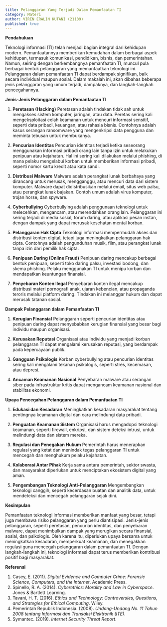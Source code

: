 ```yaml
---
title: Pelanggaran Yang Terjadi Dalam Pemanfaatan TI
category: Materi
author: VIREN ERALIN KUTANI (21109)
published: true
---
```


**Pendahuluan**

Teknologi informasi (TI) telah menjadi bagian integral dari kehidupan modern. Pemanfaatannya memberikan kemudahan dalam berbagai aspek kehidupan, termasuk komunikasi, pendidikan, bisnis, dan pemerintahan. Namun, seiring dengan berkembangnya pemanfaatan TI, muncul pula berbagai bentuk pelanggaran yang memanfaatkan teknologi ini. Pelanggaran dalam pemanfaatan TI dapat berdampak signifikan, baik secara individual maupun sosial. Dalam makalah ini, akan dibahas beberapa jenis pelanggaran yang umum terjadi, dampaknya, dan langkah-langkah pencegahannya.

**Jenis-Jenis Pelanggaran dalam Pemanfaatan TI**

1. **Peretasan (Hacking)**
   Peretasan adalah tindakan tidak sah untuk mengakses sistem komputer, jaringan, atau data. Peretas sering kali mengeksploitasi celah keamanan untuk mencuri informasi sensitif, seperti data pribadi, keuangan, atau rahasia bisnis. Contohnya adalah kasus serangan ransomware yang mengenkripsi data pengguna dan meminta tebusan untuk membukanya.

2. **Pencurian Identitas**
   Pencurian identitas terjadi ketika seseorang menggunakan informasi pribadi orang lain tanpa izin untuk melakukan penipuan atau kejahatan. Hal ini sering kali dilakukan melalui phishing, di mana pelaku mengelabui korban untuk memberikan informasi pribadi, seperti nomor kartu kredit atau kata sandi.

3. **Distribusi Malware**
   Malware adalah perangkat lunak berbahaya yang dirancang untuk merusak, mengganggu, atau mencuri data dari sistem komputer. Malware dapat didistribusikan melalui email, situs web palsu, atau perangkat lunak bajakan. Contoh umum adalah virus komputer, trojan horse, dan spyware.

4. **Cyberbullying**
   Cyberbullying adalah penggunaan teknologi untuk melecehkan, mengancam, atau merendahkan orang lain. Pelanggaran ini sering terjadi di media sosial, forum daring, atau aplikasi pesan instan, dengan dampak yang dapat merusak kesehatan mental korban.

5. **Pelanggaran Hak Cipta**
   Teknologi informasi mempermudah akses dan distribusi konten digital, tetapi juga meningkatkan pelanggaran hak cipta. Contohnya adalah pengunduhan musik, film, atau perangkat lunak tanpa izin dari pemilik hak cipta.

6. **Penipuan Daring (Online Fraud)**
   Penipuan daring mencakup berbagai bentuk penipuan, seperti toko daring palsu, investasi bodong, dan skema phishing. Pelaku menggunakan TI untuk menipu korban dan mendapatkan keuntungan finansial.

7. **Penyebaran Konten Ilegal**
   Penyebaran konten ilegal mencakup distribusi materi pornografi anak, ujaran kebencian, atau propaganda teroris melalui platform daring. Tindakan ini melanggar hukum dan dapat merusak tatanan sosial.

**Dampak Pelanggaran dalam Pemanfaatan TI**

1. **Kerugian Finansial**
   Pelanggaran seperti pencurian identitas atau penipuan daring dapat menyebabkan kerugian finansial yang besar bagi individu maupun organisasi.

2. **Kerusakan Reputasi**
   Organisasi atau individu yang menjadi korban pelanggaran TI dapat mengalami kerusakan reputasi, yang berdampak pada kepercayaan publik.

3. **Gangguan Psikologis**
   Korban cyberbullying atau pencurian identitas sering kali mengalami tekanan psikologis, seperti stres, kecemasan, atau depresi.

4. **Ancaman Keamanan Nasional**
   Penyebaran malware atau serangan siber pada infrastruktur kritis dapat mengancam keamanan nasional dan stabilitas ekonomi.

**Upaya Pencegahan Pelanggaran dalam Pemanfaatan TI**

1. **Edukasi dan Kesadaran**
   Meningkatkan kesadaran masyarakat tentang pentingnya keamanan digital dan cara melindungi data pribadi.

2. **Penguatan Keamanan Sistem**
   Organisasi harus mengadopsi teknologi keamanan, seperti firewall, enkripsi, dan sistem deteksi intrusi, untuk melindungi data dan sistem mereka.

3. **Regulasi dan Penegakan Hukum**
   Pemerintah harus menerapkan regulasi yang ketat dan menindak tegas pelanggaran TI untuk mencegah dan menghukum pelaku kejahatan.

4. **Kolaborasi Antar Pihak**
   Kerja sama antara pemerintah, sektor swasta, dan masyarakat diperlukan untuk menciptakan ekosistem digital yang aman.

5. **Pengembangan Teknologi Anti-Pelanggaran**
   Mengembangkan teknologi canggih, seperti kecerdasan buatan dan analitik data, untuk mendeteksi dan mencegah pelanggaran sejak dini.

**Kesimpulan**

Pemanfaatan teknologi informasi memberikan manfaat yang besar, tetapi juga membawa risiko pelanggaran yang perlu diantisipasi. Jenis-jenis pelanggaran, seperti peretasan, pencurian identitas, dan penyebaran malware, dapat menimbulkan dampak yang merugikan secara finansial, sosial, dan psikologis. Oleh karena itu, diperlukan upaya bersama untuk meningkatkan kesadaran, memperkuat keamanan, dan menegakkan regulasi guna mencegah pelanggaran dalam pemanfaatan TI. Dengan langkah-langkah ini, teknologi informasi dapat terus memberikan kontribusi positif bagi masyarakat.

**Referensi**

1. Casey, E. (2011). *Digital Evidence and Computer Crime: Forensic Science, Computers, and the Internet*. Academic Press.
2. Spinello, R. A. (2014). *Cyberethics: Morality and Law in Cyberspace*. Jones & Bartlett Learning.
3. Tavani, H. T. (2016). *Ethics and Technology: Controversies, Questions, and Strategies for Ethical Computing*. Wiley.
4. Pemerintah Republik Indonesia. (2008). *Undang-Undang No. 11 Tahun 2008 tentang Informasi dan Transaksi Elektronik (ITE)*.
5. Symantec. (2019). *Internet Security Threat Report*.

